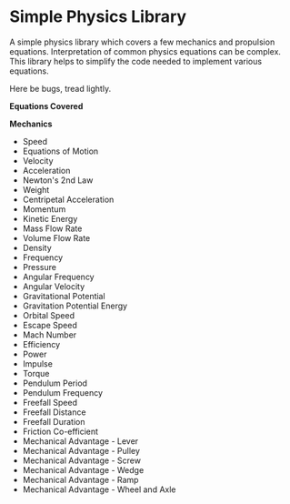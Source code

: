 # Simple Physics Library
A simple physics library which covers a few mechanics and propulsion equations. Interpretation of common physics equations can be complex. This library helps to simplify the code needed to implement various equations.

Here be bugs, tread lightly.

**Equations Covered**

**Mechanics**

* Speed
* Equations of Motion
* Velocity
* Acceleration
* Newton's 2nd Law
* Weight
* Centripetal Acceleration
* Momentum
* Kinetic Energy
* Mass Flow Rate
* Volume Flow Rate
* Density
* Frequency
* Pressure
* Angular Frequency
* Angular Velocity
* Gravitational Potential
* Gravitation Potential Energy
* Orbital Speed
* Escape Speed
* Mach Number
* Efficiency
* Power
* Impulse
* Torque
* Pendulum Period
* Pendulum Frequency
* Freefall Speed
* Freefall Distance
* Freefall Duration
* Friction Co-efficient
* Mechanical Advantage - Lever
* Mechanical Advantage - Pulley
* Mechanical Advantage - Screw
* Mechanical Advantage - Wedge
* Mechanical Advantage - Ramp
* Mechanical Advantage - Wheel and Axle

